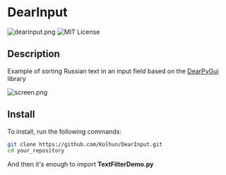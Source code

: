 # DearInput

![dearinput.png](https://github.com/Kolhun/DearInput/blob/main/dearinput.png)
![MIT License](https://img.shields.io/badge/License-MIT-yellow.svg)

## Description

Example of sorting Russian text in an input field based on the [DearPyGui](https://github.com/hoffstadt/DearPyGui) library

![screen.png](https://github.com/Kolhun/DearInput/blob/main/screen.png)

## Install

To install, run the following commands:

```bash
git clone https://github.com/Kolhun/DearInput.git
cd your_repository
```
And then it's enough to import **TextFilterDemo.py**
